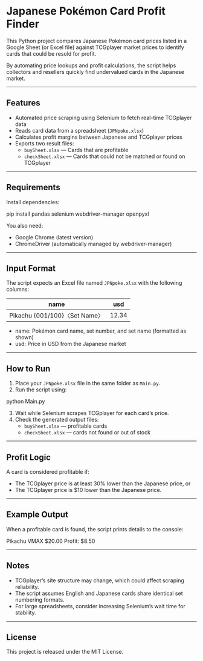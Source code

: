 # Japanese Pokémon Card Profit Finder

This Python project compares Japanese Pokémon card prices listed in a Google Sheet (or Excel file) against TCGplayer market prices to identify cards that could be resold for profit.

By automating price lookups and profit calculations, the script helps collectors and resellers quickly find undervalued cards in the Japanese market.

---

## Features

- Automated price scraping using Selenium to fetch real-time TCGplayer data  
- Reads card data from a spreadsheet (`JPNpoke.xlsx`)  
- Calculates profit margins between Japanese and TCGplayer prices  
- Exports two result files:
  - `buySheet.xlsx` — Cards that are profitable
  - `checkSheet.xlsx` — Cards that could not be matched or found on TCGplayer

---

## Requirements

Install dependencies:

pip install pandas selenium webdriver-manager openpyxl

You also need:
- Google Chrome (latest version)
- ChromeDriver (automatically managed by webdriver-manager)

---

## Input Format

The script expects an Excel file named `JPNpoke.xlsx` with the following columns:

| name | usd |
|------|-----|
| Pikachu {001/100}〈Set Name〉 | 12.34 |

- name: Pokémon card name, set number, and set name (formatted as shown)  
- usd: Price in USD from the Japanese market  

---

## How to Run

1. Place your `JPNpoke.xlsx` file in the same folder as `Main.py`.  
2. Run the script using:

python Main.py

3. Wait while Selenium scrapes TCGplayer for each card’s price.  
4. Check the generated output files:
   - `buySheet.xlsx` — profitable cards  
   - `checkSheet.xlsx` — cards not found or out of stock  

---

## Profit Logic

A card is considered profitable if:
- The TCGplayer price is at least 30% lower than the Japanese price, or
- The TCGplayer price is $10 lower than the Japanese price.  

---

## Example Output

When a profitable card is found, the script prints details to the console:

Pikachu VMAX $20.00 Profit: $8.50

---

## Notes

- TCGplayer’s site structure may change, which could affect scraping reliability.  
- The script assumes English and Japanese cards share identical set numbering formats.  
- For large spreadsheets, consider increasing Selenium’s wait time for stability.  

---

## License

This project is released under the MIT License.
